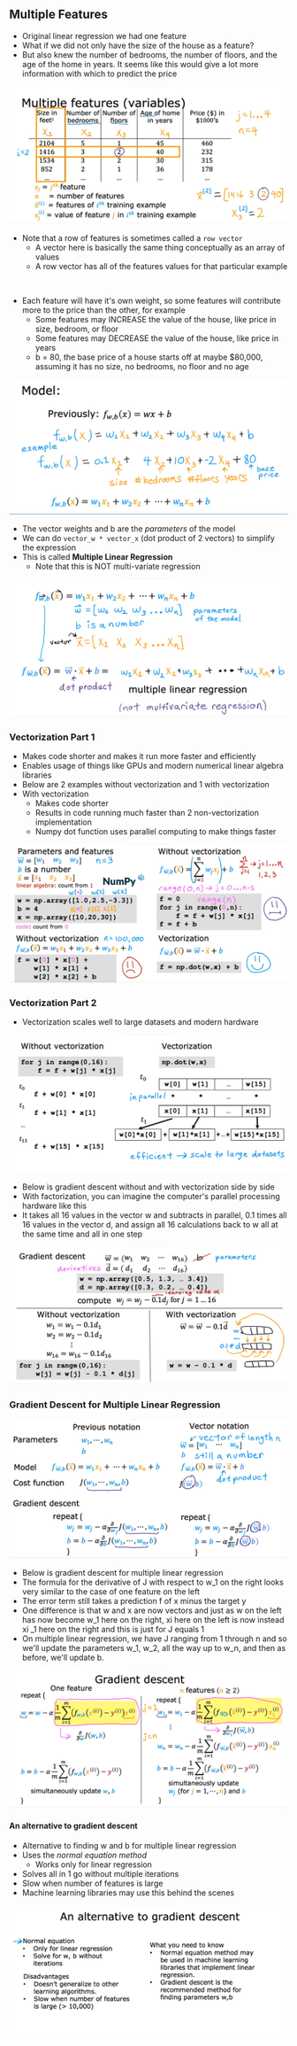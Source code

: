 ## Multiple Features

- Original linear regression we had one feature
- What if we did not only have the size of the house as a feature?
- But also knew the number of bedrooms, the number of floors, and the age of the home in years. It seems like this would give a lot more information with which to predict the price

![Alt text](./images/15.png)

- Note that a row of features is sometimes called a `row vector`
  - A vector here is basically the same thing conceptually as an array of values
  - A row vector has all of the features values for that particular example

<br>

- Each feature will have it's own weight, so some features will contribute more to the price than the other, for example
  - Some features may INCREASE the value of the house, like price in size, bedroom, or floor
  - Some features may DECREASE the value of the house, like price in years
  - b = 80, the base price of a house starts off at maybe $80,000, assuming it has no size, no bedrooms, no floor and no age

![Alt text](./images/16.png)

- The vector weights and b are the _parameters_ of the model
- We can do `vector_w * vector_x` (dot product of 2 vectors) to simplify the expression
- This is called **Multiple Linear Regression**
  - Note that this is NOT multi-variate regression

![Alt text](./images/17.png)

### Vectorization Part 1

- Makes code shorter and makes it run more faster and efficiently
- Enables usage of things like GPUs and modern numerical linear algebra libraries
- Below are 2 examples without vectorization and 1 with vectorization
- With vectorization
  - Makes code shorter
  - Results in code running much faster than 2 non-vectorization implementation
  - Numpy dot function uses parallel computing to make things faster

![Alt text](./images/18.png)

### Vectorization Part 2

- Vectorization scales well to large datasets and modern hardware

![Alt text](./images/19.png)

- Below is gradient descent without and with vectorization side by side
- With factorization, you can imagine the computer's parallel processing hardware like this
- It takes all 16 values in the vector w and subtracts in parallel, 0.1 times all 16 values in the vector d, and assign all 16 calculations back to w all at the same time and all in one step

![Alt text](./images/20.png)


### Gradient Descent for Multiple Linear Regression

![Alt text](./images/21.png)

- Below is gradient descent for multiple linear regression
- The formula for the derivative of J with respect to w_1 on the right looks very similar to the case of one feature on the left
- The error term still takes a prediction f of x minus the target y
- One difference is that w and x are now vectors and just as w on the left has now become w_1 here on the right, xi here on the left is now instead xi _1 here on the right and this is just for J equals 1
- On multiple linear regression, we have J ranging from 1 through n and so we'll update the parameters w_1, w_2, all the way up to w_n, and then as before, we'll update b.

![Alt text](./images/22.png)

#### An alternative to gradient descent

- Alternative to finding w and b for multiple linear regression
- Uses the _normal equation method_
  - Works only for linear regression
- Solves all in 1 go without multiple iterations
- Slow when number of features is large
- Machine learning libraries may use this behind the scenes

![Alt text](./images/23.png)